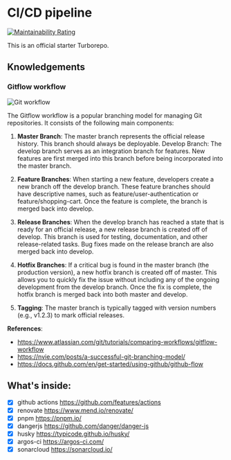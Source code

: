 # CI/CD pipeline

[![Maintainability Rating](https://sonarcloud.io/api/project_badges/measure?project=natserract_frontend-automation&metric=sqale_rating)](https://sonarcloud.io/summary/new_code?id=natserract_frontend-automation)

This is an official starter Turborepo.

## Knowledgements

### Gitflow workflow

![Git workflow](https://res.cloudinary.com/dqo6txtrv/image/upload/v1717904646/Natserract%20Blog/mermaid-diagram-2024-06-09-114256_i3mxyu.png)

The Gitflow workflow is a popular branching model for managing Git repositories. It consists of the following main components:

1. **Master Branch**: The master branch represents the official release history. This branch should always be deployable.
Develop Branch: The develop branch serves as an integration branch for features. New features are first merged into this branch before being incorporated into the master branch.

2. **Feature Branches**: When starting a new feature, developers create a new branch off the develop branch. These feature branches should have descriptive names, such as feature/user-authentication or feature/shopping-cart. Once the feature is complete, the branch is merged back into develop.

3. **Release Branches**: When the develop branch has reached a state that is ready for an official release, a new release branch is created off of develop. This branch is used for testing, documentation, and other release-related tasks. Bug fixes made on the release branch are also merged back into develop.

4. **Hotfix Branches**: If a critical bug is found in the master branch (the production version), a new hotfix branch is created off of master. This allows you to quickly fix the issue without including any of the ongoing development from the develop branch. Once the fix is complete, the hotfix branch is merged back into both master and develop.

5. **Tagging**: The master branch is typically tagged with version numbers (e.g., v1.2.3) to mark official releases.

**References**:
- https://www.atlassian.com/git/tutorials/comparing-workflows/gitflow-workflow
- https://nvie.com/posts/a-successful-git-branching-model/
- https://docs.github.com/en/get-started/using-github/github-flow

## What's inside:

- [x] github actions https://github.com/features/actions
- [x] renovate https://www.mend.io/renovate/
- [x] pnpm https://pnpm.io/
- [x] dangerjs https://github.com/danger/danger-js
- [x] husky https://typicode.github.io/husky/
- [x] argos-ci https://argos-ci.com/
- [x] sonarcloud https://sonarcloud.io/
